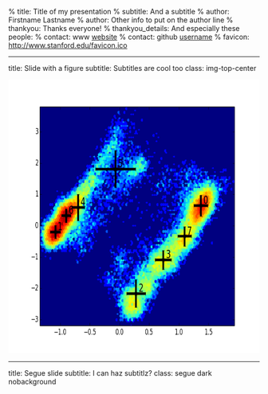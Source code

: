 % title: Title of my presentation
% subtitle: And a subtitle
% author: Firstname Lastname
% author: Other info to put on the author line
% thankyou: Thanks everyone!
% thankyou_details: And especially these people:
% contact: <span>www</span> <a href="http://www.google.edu/">website</a>
% contact: <span>github</span> <a href="http://github.com">username</a>
% favicon: http://www.stanford.edu/favicon.ico

---
title: Slide with a figure
subtitle: Subtitles are cool too
class: img-top-center

<img height=550 src=figures/SETD1_HMM_TICS.png />


---
title: Segue slide
subtitle: I can haz subtitlz?
class: segue dark nobackground
